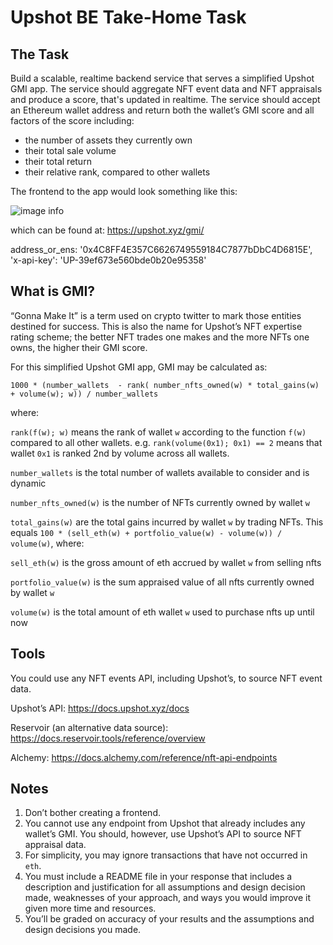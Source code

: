 # Upshot BE Take-Home Task

## The Task

Build a scalable, realtime backend service that serves a simplified Upshot GMI app. The service should aggregate NFT event data and NFT appraisals and produce a score, that's updated in realtime. The service should accept an Ethereum wallet address and return both the wallet’s GMI score and all factors of the score including:

* the number of assets they currently own
* their total sale volume
* their total return
* their relative rank, compared to other wallets

The frontend to the app would look something like this:

![image info](./gmi-webpage.png)

which can be found at:
https://upshot.xyz/gmi/

address_or_ens: '0x4C8FF4E357C6626749559184C7877bDbC4D6815E',
'x-api-key': 'UP-39ef673e560bde0b20e95358'

## What is GMI?

“Gonna Make It” is a term used on crypto twitter to mark those entities destined for success. 
This is also the name for Upshot’s NFT expertise rating scheme; the better NFT trades one makes and the more NFTs one owns, the higher their GMI score.

For this simplified Upshot GMI app, GMI may be calculated as:

```
1000 * (number_wallets  - rank( number_nfts_owned(w) * total_gains(w) + volume(w); w)) / number_wallets
```

where:

`rank(f(w); w)` means the rank of wallet `w` 
according to the function `f(w)` compared to all other wallets. 
e.g. `rank(volume(0x1); 0x1) == 2` means that wallet `0x1` is ranked 2nd by volume across all wallets.

`number_wallets` is the total number of wallets available to consider and is dynamic

`number_nfts_owned(w)` is the number of NFTs currently owned by wallet `w`

`total_gains(w)` are the total gains incurred by wallet `w` by trading NFTs. This equals `100 * (sell_eth(w) + portfolio_value(w) - volume(w)) / volume(w)`, where:

`sell_eth(w)` is the gross amount of eth accrued by wallet `w` from selling nfts

`portfolio_value(w)` is the sum appraised value of all nfts currently owned by wallet `w`

`volume(w)` is the total amount of eth wallet `w` used to purchase nfts up until now

## Tools

You could use any NFT events API, including Upshot’s, to source NFT event data.

Upshot’s API:
https://docs.upshot.xyz/docs

Reservoir (an alternative data source):
https://docs.reservoir.tools/reference/overview

Alchemy:
https://docs.alchemy.com/reference/nft-api-endpoints

## Notes

1. Don’t bother creating a frontend.
2. You cannot use any endpoint from Upshot that already includes any wallet’s GMI. You should, however, use Upshot’s API to source NFT appraisal data.
3. For simplicity, you may ignore transactions that have not occurred in `eth`.
4. You must include a README file in your response that includes a description and justification for all assumptions and design decision made, weaknesses of your approach, and ways you would improve it given more time and resources.
5. You’ll be graded on accuracy of your results and the assumptions and design decisions you made.
